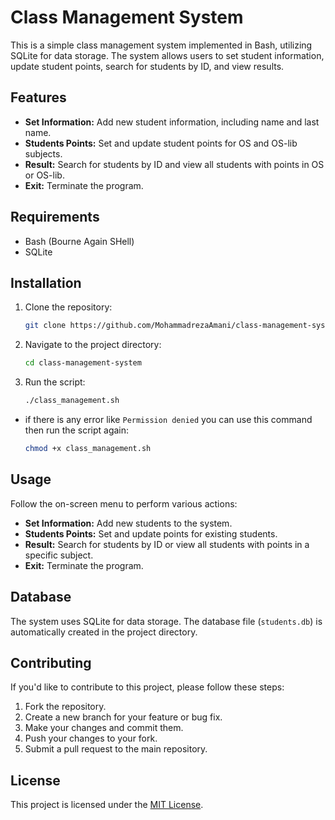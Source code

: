 # Class Management System

This is a simple class management system implemented in Bash, utilizing SQLite for data storage. The system allows users to set student information, update student points, search for students by ID, and view results.

## Features

- **Set Information:** Add new student information, including name and last name.
- **Students Points:** Set and update student points for OS and OS-lib subjects.
- **Result:** Search for students by ID and view all students with points in OS or OS-lib.
- **Exit:** Terminate the program.

## Requirements

- Bash (Bourne Again SHell)
- SQLite

## Installation

1. Clone the repository:

   ```bash
   git clone https://github.com/MohammadrezaAmani/class-management-system.git
   ```

2. Navigate to the project directory:

   ```bash
   cd class-management-system
   ```

3. Run the script:

   ```bash
   ./class_management.sh
   ```

- if there is any error like `Permission denied` you can use this command then run the script again:

  ```bash
  chmod +x class_management.sh
  ```

## Usage

Follow the on-screen menu to perform various actions:

- **Set Information:** Add new students to the system.
- **Students Points:** Set and update points for existing students.
- **Result:** Search for students by ID or view all students with points in a specific subject.
- **Exit:** Terminate the program.

## Database

The system uses SQLite for data storage. The database file (`students.db`) is automatically created in the project directory.

## Contributing

If you'd like to contribute to this project, please follow these steps:

1. Fork the repository.
2. Create a new branch for your feature or bug fix.
3. Make your changes and commit them.
4. Push your changes to your fork.
5. Submit a pull request to the main repository.

## License

This project is licensed under the [MIT License](LICENSE).
